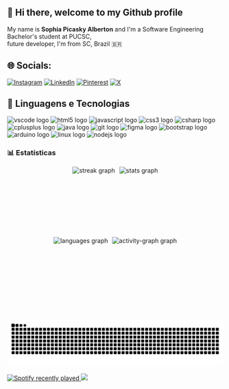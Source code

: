 ## 👋 Hi there, welcome to my Github profile

<p>
  My name is <strong>Sophia Picasky Alberton</strong> and I'm a Software Engineering Bachelor's student at PUCSC,<br/>
  future developer, I'm from SC, Brazil 🇧🇷
</p>

## 🌐 Socials:
[![Instagram](https://img.shields.io/badge/Instagram-%23E4405F.svg?logo=Instagram&logoColor=white)](https://instagram.com/guaphia) [![LinkedIn](https://img.shields.io/badge/LinkedIn-%230077B5.svg?logo=linkedin&logoColor=white)](https://linkedin.com/in/sophia-picasky-alberton) [![Pinterest](https://img.shields.io/badge/Pinterest-%23E60023.svg?logo=Pinterest&logoColor=white)](https://pinterest.com/guaphia) [![X](https://img.shields.io/badge/X-black.svg?logo=X&logoColor=white)](https://x.com/guaphia) 

## 🤖 Linguagens e Tecnologias

<p>
  <img src="https://cdn.jsdelivr.net/gh/devicons/devicon/icons/vscode/vscode-original.svg" height="40" alt="vscode logo"  />
  <img src="https://cdn.jsdelivr.net/gh/devicons/devicon/icons/html5/html5-original.svg" height="40" alt="html5 logo"  />
  <img src="https://cdn.jsdelivr.net/gh/devicons/devicon/icons/javascript/javascript-original.svg" height="40" alt="javascript logo"  />
  <img src="https://cdn.jsdelivr.net/gh/devicons/devicon/icons/css3/css3-original.svg" height="40" alt="css3 logo"  />
  <img src="https://cdn.jsdelivr.net/gh/devicons/devicon/icons/csharp/csharp-original.svg" height="40" alt="csharp logo"  />
  <img src="https://cdn.jsdelivr.net/gh/devicons/devicon/icons/cplusplus/cplusplus-original.svg" height="40" alt="cplusplus logo"  />
  <img src="https://cdn.jsdelivr.net/gh/devicons/devicon/icons/java/java-original.svg" height="40" alt="java logo"  />
  <img src="https://cdn.jsdelivr.net/gh/devicons/devicon/icons/git/git-original.svg" height="40" alt="git logo"  />
  <img src="https://cdn.jsdelivr.net/gh/devicons/devicon/icons/figma/figma-original.svg" height="40" alt="figma logo"  />
  <img src="https://cdn.jsdelivr.net/gh/devicons/devicon/icons/bootstrap/bootstrap-original.svg" height="40" alt="bootstrap logo"  />
  <img src="https://cdn.jsdelivr.net/gh/devicons/devicon/icons/arduino/arduino-original.svg" height="40" alt="arduino logo"  />
  <img src="https://cdn.jsdelivr.net/gh/devicons/devicon/icons/linux/linux-original.svg" height="40" alt="linux logo"  />
  <img src="https://cdn.jsdelivr.net/gh/devicons/devicon/icons/nodejs/nodejs-original.svg" height="40" alt="nodejs logo"  />
</p>

### <h3>📊 Estatísticas</h3>

<p style="display: flex; justify-content: center; gap: 10px;">
  <img src="https://streak-stats.demolab.com?user=sophialberton&locale=pt-br&mode=daily&theme=dracula&hide_border=true&border_radius=5&date_format=j%20M%5B%20Y%5D&order=3" height="150" alt="streak graph"  />
  <img src="https://github-readme-stats.vercel.app/api?username=sophialberton&hide_title=true&hide_rank=false&show_icons=true&include_all_commits=true&count_private=true&disable_animations=false&theme=dracula&locale=pt-br&hide_border=true&order=1" height="150" alt="stats graph"  />
</p>
<p style="display: flex; justify-content: center; gap: 10px;">
  <img src="https://github-readme-stats.vercel.app/api/top-langs?username=sophialberton&locale=pt-br&hide_title=false&layout=compact&card_width=320&langs_count=5&theme=dracula&hide_border=true&order=2" height="170" alt="languages graph"  />
  <img src="https://github-readme-activity-graph.vercel.app/graph?username=sophialberton&radius=14&theme=dracula&area=true&order=5&hide_border=true&hide_title=false" height="170" alt="activity-graph graph"  />
</p>

###
<!--pacman>
<picture>
  <source media="(prefers-color-scheme: dark)" srcset="https://raw.githubusercontent.com/sophialberton/sophialberton/output/pacman-contribution-graph-dark.svg">
  <source media="(prefers-color-scheme: light)" srcset="https://raw.githubusercontent.com/sophialberton/sophialberton/output/pacman-contribution-graph.svg">
  <img alt="pacman contribution graph" src="https://raw.githubusercontent.com/sophialberton/sophialberton/output/pacman-contribution-graph.svg">
</picture-->

<img src="https://raw.githubusercontent.com/sophialberton/sophialberton/output/snake.svg" alt="Snake animation"/>

<br clear="both">

<p>
  <a href="https://open.spotify.com/user/sophia_a_batata">
    <img src="https://spotify-recently-played-readme.vercel.app/api?user=sophia_a_batata&count=3&unique=false" alt="Spotify recently played"  />
  </a>
 <img height="200" src="https://media4.giphy.com/media/v1.Y2lkPTc5MGI3NjExM285NWFsOTl1dzc1OGhkNW9wYjU0eXg2Z2hxZzlzbDVkdTNpMW5mYSZlcD12MV9pbnRlcm5hbF9naWZfYnlfaWQmY3Q9Zw/8boMf1VXVHoJy/giphy.gif"  />
</p>

###



